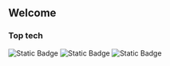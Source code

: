 ## Welcome 

### Top tech

![Static Badge](https://img.shields.io/badge/-C_language-%23A8B9CC?style=for-the-badge&logo=C&logoColor=%23A8B9CC&labelColor=%23ffffff)
![Static Badge](https://img.shields.io/badge/-Python-%233776AB?style=for-the-badge&logo=Python&logoColor=%233776AB&labelColor=%23ffffff)
![Static Badge](https://img.shields.io/badge/-Django-%23092E20?style=for-the-badge&logo=Django&logoColor=%23092E20&labelColor=%23ffffff)







<!--
**ethercod3/ethercod3** is a ✨ _special_ ✨ repository because its `README.md` (this file) appears on your GitHub profile.

Here are some ideas to get you started:

- 🔭 I’m currently working on ...
- 🌱 I’m currently learning ...
- 👯 I’m looking to collaborate on ...
- 🤔 I’m looking for help with ...
- 💬 Ask me about ...
- 📫 How to reach me: ...
- 😄 Pronouns: ...
- ⚡ Fun fact: ...
-->
